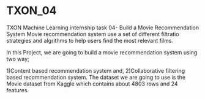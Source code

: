 # TXON_04

TXON Machine Learning internship task 04- Build a Movie Recommendation System
Movie recommendation system use a set of different filtratio strategies and algrithms to help users find the most relevant films.


In this Project, we are going to build a movie recommendation system using two way;

1)Content based recommendation system and,
2)Collaborative filtering based recommendation system. 
The dataset we are going to use is the Movie dataset from Kaggle which contains about 4803 rows and 24 features.
